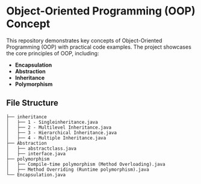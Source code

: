 # Object-Oriented Programming (OOP) Concept

This repository demonstrates key concepts of Object-Oriented Programming (OOP) with practical code examples. The project showcases the core principles of OOP, including:

- **Encapsulation**
- **Abstraction**
- **Inheritance**
- **Polymorphism**



## File Structure

    
    ├── inheritance
    │   ├── 1 - Singleinheritance.java
    │   ├── 2 - Multilevel Inheritance.java
    │   ├── 3 - Hierarchical Inheritance.java
    │   ├── 4 - Multiple Inheritance.java
    ├── Abstraction
    │   ├── abstractclass.java
    │   ├── interface.java
    ├── polymorphism
    │   ├── Compile-time polymorphism (Method Overloading).java
    │   ├── Method Overriding (Runtime polymorphism).java
    └── Encapsulation.java
